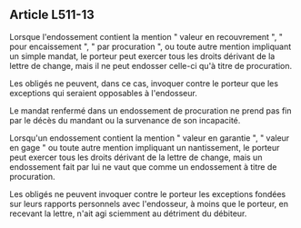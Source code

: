 Article L511-13
----
Lorsque l'endossement contient la mention " valeur en recouvrement ", " pour
encaissement ", " par procuration ", ou toute autre mention impliquant un simple
mandat, le porteur peut exercer tous les droits dérivant de la lettre de change,
mais il ne peut endosser celle-ci qu'à titre de procuration.

Les obligés ne peuvent, dans ce cas, invoquer contre le porteur que les
exceptions qui seraient opposables à l'endosseur.

Le mandat renfermé dans un endossement de procuration ne prend pas fin par le
décès du mandant ou la survenance de son incapacité.

Lorsqu'un endossement contient la mention " valeur en garantie ", " valeur en
gage " ou toute autre mention impliquant un nantissement, le porteur peut
exercer tous les droits dérivant de la lettre de change, mais un endossement
fait par lui ne vaut que comme un endossement à titre de procuration.

Les obligés ne peuvent invoquer contre le porteur les exceptions fondées sur
leurs rapports personnels avec l'endosseur, à moins que le porteur, en recevant
la lettre, n'ait agi sciemment au détriment du débiteur.
